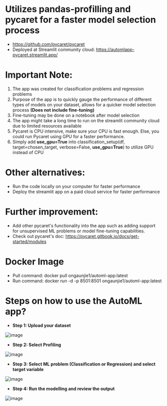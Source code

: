 # Utilizes pandas-profilling and pycaret for a faster model selection process 
* https://github.com/pycaret/pycaret
* Deployed at Streamlit community cloud: https://automlapp-pycaret.streamlit.app/
  
# Important Note: 
1) The app was created for classification problems and regression problems
2) Purpose of the app is to quickly gauge the performance of different types of models on your dataset, allows for a quicker model selection process **(Does not include fine-tuning)**
3) Fine-tuning may be done on a notebook after model selection 
4) The app might take a long time to run on the streamlit community cloud due to limited resources available
5) Pycaret is CPU intensive, make sure your CPU is fast enough. Else, you could run Pycaret using GPU for a faster performance.
6) Simply add **use_gpu=True** into classification_setup(df, target=chosen_target, verbose=False, **use_gpu=True**) to utilize GPU instead of CPU

# Other alternatives:
* Run the code locally on your computer for faster performance
*  Deploy the streamlit app on a paid cloud service for faster performance

# Further improvement:
* Add other pycaret's functionality into the app such as adding support for unsupervised ML problems or model fine-tuning capabilities.
* Check out pycaret's doc: https://pycaret.gitbook.io/docs/get-started/modules

# Docker Image
* Pull command: docker pull ongaunjie1/automl-app:latest
* Run command: docker run -d -p 8501:8501 ongaunjie1/automl-app:latest

# Steps on how to use the AutoML app?

* **Step 1: Upload your dataset**

![image](https://github.com/ongaunjie1/automl_streamlit/assets/118142884/643dd549-acf5-4862-9fb6-f31d9a8a54f7)

* **Step 2: Select Profiling** 

![image](https://github.com/ongaunjie1/automl_streamlit/assets/118142884/02bdc253-3ac2-4d5b-9ba4-daca22f48f2f)

* **Step 3: Select ML problem (Classification or Regression) and select target variable**

![image](https://github.com/ongaunjie1/automl_streamlit/assets/118142884/81790877-548f-42ee-a607-7a1f8a6f891b)

* **Step 4: Run the modelling and review the output**

![image](https://github.com/ongaunjie1/automl_streamlit/assets/118142884/598839fc-b4b0-413c-abf7-5ce577314ab8)





